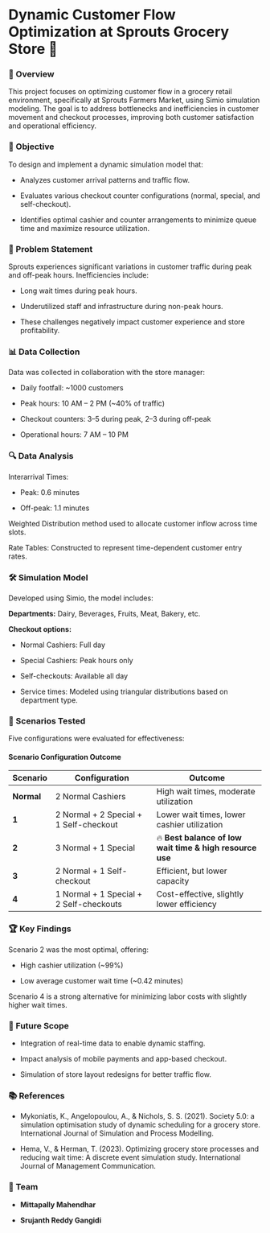# Dynamic Customer Flow Optimization at Sprouts Grocery Store 🛒
### 📌 Overview
This project focuses on optimizing customer flow in a grocery retail environment, specifically at Sprouts Farmers Market, using Simio simulation modeling. The goal is to address bottlenecks and inefficiencies in customer movement and checkout processes, improving both customer satisfaction and operational efficiency.

### 🎯 Objective
To design and implement a dynamic simulation model that:

- Analyzes customer arrival patterns and traffic flow.

- Evaluates various checkout counter configurations (normal, special, and self-checkout).

- Identifies optimal cashier and counter arrangements to minimize queue time and maximize resource utilization.

### 🧩 Problem Statement
Sprouts experiences significant variations in customer traffic during peak and off-peak hours. Inefficiencies include:

- Long wait times during peak hours.

- Underutilized staff and infrastructure during non-peak hours.

- These challenges negatively impact customer experience and store profitability.

### 📊 Data Collection
Data was collected in collaboration with the store manager:

- Daily footfall: ~1000 customers

- Peak hours: 10 AM – 2 PM (~40% of traffic)

- Checkout counters: 3–5 during peak, 2–3 during off-peak

- Operational hours: 7 AM – 10 PM

### 🔍 Data Analysis
Interarrival Times:

- Peak: 0.6 minutes

- Off-peak: 1.1 minutes

Weighted Distribution method used to allocate customer inflow across time slots.

Rate Tables: Constructed to represent time-dependent customer entry rates.

### 🛠️ Simulation Model
Developed using Simio, the model includes:

**Departments:** Dairy, Beverages, Fruits, Meat, Bakery, etc.

**Checkout options:**

- Normal Cashiers: Full day

- Special Cashiers: Peak hours only

- Self-checkouts: Available all day

- Service times: Modeled using triangular distributions based on department type.

### 🧪 Scenarios Tested
Five configurations were evaluated for effectiveness:

#### Scenario	Configuration	Outcome
| Scenario   | Configuration                           | Outcome                                                  |
| ---------- | --------------------------------------- | -------------------------------------------------------- |
| **Normal** | 2 Normal Cashiers                       | High wait times, moderate utilization                    |
| **1**      | 2 Normal + 2 Special + 1 Self-checkout  | Lower wait times, lower cashier utilization              |
| **2**      | 3 Normal + 1 Special                    | 🔥 **Best balance of low wait time & high resource use** |
| **3**      | 2 Normal + 1 Self-checkout              | Efficient, but lower capacity                            |
| **4**      | 1 Normal + 1 Special + 2 Self-checkouts | Cost-effective, slightly lower efficiency                |

### 🏆 Key Findings
Scenario 2 was the most optimal, offering:

- High cashier utilization (~99%)

- Low average customer wait time (~0.42 minutes)

Scenario 4 is a strong alternative for minimizing labor costs with slightly higher wait times.

### 🔮 Future Scope
- Integration of real-time data to enable dynamic staffing.

- Impact analysis of mobile payments and app-based checkout.

- Simulation of store layout redesigns for better traffic flow.

### 📚 References
- Mykoniatis, K., Angelopoulou, A., & Nichols, S. S. (2021). Society 5.0: a simulation optimisation study of dynamic scheduling for a grocery store. International Journal of Simulation and Process Modelling.

- Hema, V., & Herman, T. (2023). Optimizing grocery store processes and reducing wait time: A discrete event simulation study. International Journal of Management Communication.

### 👥  Team
- **Mittapally Mahendhar**

- **Srujanth Reddy Gangidi**


